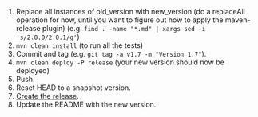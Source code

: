1. Replace all instances of old_version with new_version (do a replaceAll operation for now, until you want to figure out how to apply the maven-release plugin) (e.g. `find . -name "*.md" | xargs sed -i 's/2.0.0/2.0.1/g'`)
2. `mvn clean install` (to run all the tests)
3. Commit and tag (e.g. `git tag -a v1.7 -m "Version 1.7"`).
4. `mvn clean deploy -P release` (your new version should now be deployed)
5. Push.
6. Reset HEAD to a snapshot version.
7. [Create the release](https://github.com/stoicflame/ofx4j/releases).
8. Update the README with the new version.
